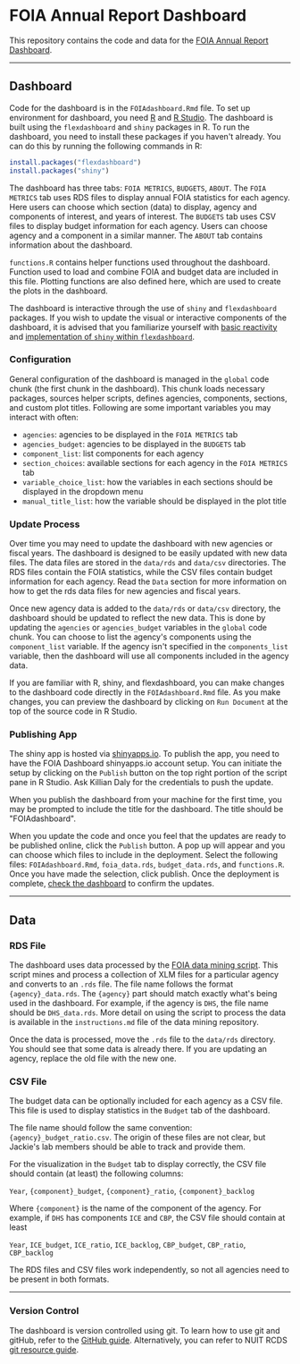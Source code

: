 # FOIA Annual Report Dashboard

This repository contains the code and data for the [FOIA Annual Report Dashboard](https://deportationresearch.shinyapps.io/FOIAdashboard/).

---

## Dashboard

Code for the dashboard is in the `FOIAdashboard.Rmd` file. To set up environment for dashboard, you need [R](https://cran.r-project.org/bin/windows/base/) and [R Studio](https://posit.co/download/rstudio-desktop/). The dashboard is built using the `flexdashboard` and `shiny` packages in R. To run the dashboard, you need to install these packages if you haven't already. You can do this by running the following commands in R:

```R
install.packages("flexdashboard")
install.packages("shiny")
```

The dashboard has three tabs: `FOIA METRICS`, `BUDGETS`, `ABOUT`. The `FOIA METRICS` tab uses  RDS files to display annual FOIA statistics for each agency. Here users can choose which section (data) to display, agency and components of interest, and years of interest. The `BUDGETS` tab uses CSV files to display budget information for each agency. Users can choose agency and a component in a similar manner. The `ABOUT` tab contains information about the dashboard.

`functions.R` contains helper functions used throughout the dashboard. Function used to load and combine FOIA and budget data are included in this file. Plotting functions are also defined here, which are used to create the plots in the dashboard.

The dashboard is interactive through the use of `shiny` and `flexdashboard` packages. If you wish to update the visual or interactive components of the dashboard, it is advised that you familiarize yourself with [basic reactivity](https://mastering-shiny.org/basic-reactivity.html) and [implementation of `shiny` within `flexdashboard`](https://pkgs.rstudio.com/flexdashboard/articles/shiny.html).

### Configuration

General configuration of the dashboard is managed in the `global` code chunk (the first chunk in the dashboard). This chunk loads necessary packages, sources helper scripts, defines agencies, components, sections, and custom plot titles. Following are some important variables you may interact with often:

-   `agencies`: agencies to be displayed in the `FOIA METRICS` tab
-   `agencies_budget`: agencies to be displayed in the `BUDGETS` tab
-   `component_list`: list components for each agency
-   `section_choices`: available sections for each agency in the `FOIA METRICS` tab
-   `variable_choice_list`: how the variables in each sections should be displayed in the dropdown menu
-   `manual_title_list`: how the variable should be displayed in the plot title

### Update Process

Over time you may need to update the dashboard with new agencies or fiscal years. The dashboard is designed to be easily updated with new data files. The data files are stored in the `data/rds` and `data/csv` directories. The RDS files contain the FOIA statistics, while the CSV files contain budget information for each agency. Read the `Data` section for more information on how to get the rds data files for new agencies and fiscal years.

Once new agency data is added to the `data/rds` or `data/csv` directory, the dashboard should be updated to reflect the new data. This is done by updating the `agencies` or `agencies_budget` variables in the `global` code chunk. You can choose to list the agency's components using the `component_list` variable. If the agency isn't specified in the `components_list` variable, then the dashboard will use all components included in the agency data.

If you are familiar with R, shiny, and flexdashboard, you can make changes to the dashboard code directly in the `FOIAdashboard.Rmd` file. As you make changes, you can preview the dashboard by clicking on `Run Document` at the top of the source code in R Studio.

### Publishing App

The shiny app is hosted via [shinyapps.io](https://www.shinyapps.io/). To publish the app, you need to have the FOIA Dashboard shinyapps.io account setup. You can initiate the setup by clicking on the `Publish` button on the top right portion of the script pane in R Studio. Ask Killian Daly for the credentials to push the update.

When you publish the dashboard from your machine for the first time, you may be prompted to include the title for the dashboard. The title should be "FOIAdashboard".

When you update the code and once you feel that the updates are ready to be published online, click the `Publish` button. A pop up will appear and you can choose which files to include in the deployment. Select the following files: `FOIAdashboard.Rmd`, `foia_data.rds`, `budget_data.rds`, and `functions.R`. Once you have made the selection, click publish. Once the deployment is complete, [check the dashboard](https://deportationresearch.shinyapps.io/FOIAdashboard/) to confirm the updates.

---

## Data

### RDS File

The dashboard uses data processed by the [FOIA data mining script](https://github.com/rcds-dssv/foia_data_mining). This script mines and process a collection of XLM files for a particular agency and converts to an `.rds` file. The file name follows the format `{agency}_data.rds`. The `{agency}` part should match exactly what's being used in the dashboard. For example, if the agency is `DHS`, the file name should be `DHS_data.rds`. More detail on using the script to process the data is available in the `instructions.md` file of the data mining repository.

Once the data is processed, move the `.rds` file to the `data/rds` directory. You should see that some data is already there. If you are updating an agency, replace the old file with the new one.

### CSV File

The budget data can be optionally included for each agency as a CSV file. This file is used to display statistics in the `Budget` tab of the dashboard.

The file name should follow the same convention: `{agency}_budget_ratio.csv`. The origin of these files are not clear, but Jackie's lab members should be able to track and provide them.

For the visualization in the `Budget` tab to display correctly, the CSV file should contain (at least) the following columns:

`Year`, `{component}_budget`, `{component}_ratio`, `{component}_backlog`

Where `{component}` is the name of the component of the agency. For example, if `DHS` has components `ICE` and `CBP`, the CSV file should contain at least

`Year`, `ICE_budget`, `ICE_ratio`, `ICE_backlog`, `CBP_budget`, `CBP_ratio`, `CBP_backlog`

The RDS files and CSV files work independently, so not all agencies need to be present in both formats.

---

### Version Control

The dashboard is version controlled using git. To learn how to use git and gitHub, refer to the [GitHub guide](https://guides.github.com/activities/hello-world/). Alternatively, you can refer to NUIT RCDS [git resource guide](https://sites.northwestern.edu/researchcomputing/resource-guides/resource-guide-git-and-github/).

